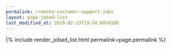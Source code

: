 ```yaml
---
permalink: /remote-customer-support-jobs
layout: page-jobad-list
last_modified_at: 2019-02-13T19:24:08+0100
---
```

{% include render_jobad_list.html permalink=page.permalink %}
